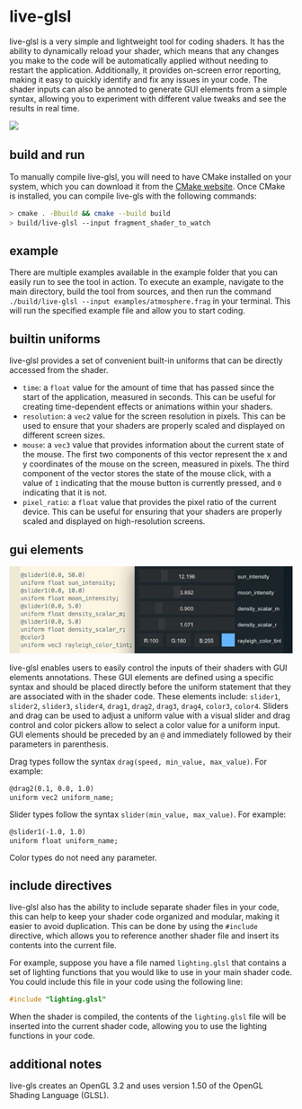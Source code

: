 # live-glsl

live-glsl is a very simple and lightweight tool for coding shaders. It has the ability to dynamically reload your shader, which means that any changes you make to the code will be automatically applied without needing to restart the application. Additionally, it provides on-screen error reporting, making it easy to quickly identify and fix any issues in your code. The shader inputs can also be annoted to generate GUI elements from a simple syntax, allowing you to experiment with different value tweaks and see the results in real time.

![](http://karim.naaji.fr/images/live-glsl.webp)

## build and run

To manually compile live-glsl, you will need to have CMake installed on your system, which you can download it from the [CMake website](https://cmake.org/download/). Once CMake is installed, you can compile live-gls with the following commands:

```sh
> cmake . -Bbuild && cmake --build build
> build/live-glsl --input fragment_shader_to_watch
```

## example

There are multiple examples available in the example folder that you can easily run to see the tool in action. To execute an example, navigate to the main directory, build the tool from sources, and then run the command `./build/live-glsl --input examples/atmosphere.frag` in your terminal. This will run the specified example file and allow you to start coding.

## builtin uniforms

live-glsl provides a set of convenient built-in uniforms that can be directly accessed from the shader. 

- `time`: a `float` value for the amount of time that has passed since the start of the application, measured in seconds. This can be useful for creating time-dependent effects or animations within your shaders.
- `resolution`: a `vec2` value for the screen resolution in pixels. This can be used to ensure that your shaders are properly scaled and displayed on different screen sizes.
- `mouse`: a `vec3` value that provides information about the current state of the mouse. The first two components of this vector represent the x and y coordinates of the mouse on the screen, measured in pixels. The third component of the vector stores the state of the mouse click, with a value of `1` indicating that the mouse button is currently pressed, and `0` indicating that it is not.
- `pixel_ratio`: a `float` value that provides the pixel ratio of the current device. This can be useful for ensuring that your shaders are properly scaled and displayed on high-resolution screens.

## gui elements

![](images/screenshot3.png)

live-glsl enables users to easily control the inputs of their shaders with GUI elements annotations. These GUI elements are defined using a specific syntax and should be placed directly before the uniform statement that they are associated with in the shader code. These elements include: `slider1`, `slider2`, `slider3`, `slider4`, `drag1`, `drag2`, `drag3`, `drag4`, `color3`, `color4`. Sliders and drag can be used to adjust a uniform value with a visual slider and drag control and color pickers allow to select a color value for a uniform input. GUI elements should be preceded by an `@` and immediately followed by their parameters in parenthesis.

Drag types follow the syntax `drag(speed, min_value, max_value)`. For example:
```
@drag2(0.1, 0.0, 1.0)
uniform vec2 uniform_name;
```

Slider types follow the syntax `slider(min_value, max_value)`. For example:
```
@slider1(-1.0, 1.0)
uniform float uniform_name;
```

Color types do not need any parameter.

## include directives

live-glsl also has the ability to include separate shader files in your code, this can help to keep your shader code organized and modular, making it easier to avoid duplication. This can be done by using the `#include` directive, which allows you to reference another shader file and insert its contents into the current file.

For example, suppose you have a file named `lighting.glsl` that contains a set of lighting functions that you would like to use in your main shader code. You could include this file in your code using the following line:
```c
#include "lighting.glsl"
```
When the shader is compiled, the contents of the `lighting.glsl` file will be inserted into the current shader code, allowing you to use the lighting functions in your code.

## additional notes

live-gls creates an OpenGL 3.2 and uses version 1.50 of the OpenGL Shading Language (GLSL). 

